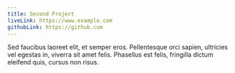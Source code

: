 ```yaml
---
title: Second Project
liveLink: https://www.example.com
githubLink: https://github.com
---
```


Sed faucibus laoreet elit, et semper eros. Pellentesque orci sapien, ultricies vel egestas in, viverra sit amet felis. Phasellus est felis, fringilla dictum eleifend quis, cursus non risus.
